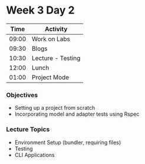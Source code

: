 # Week 3 Day 2

| Time | Activity |
| --- | --- |
| 09:00 | Work on Labs |
| 09:30 | Blogs |
| 10:30 | Lecture - Testing |
| 12:00 | Lunch |
| 01:00 | Project Mode |

### Objectives
+ Setting up a project from scratch
+ Incorporating model and adapter tests using Rspec

### Lecture Topics
+ Environment Setup (bundler, requiring files)
+ Testing
+ CLI Applications
